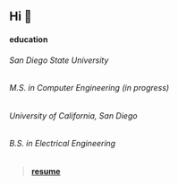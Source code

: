 ## Hi 👋

#### education

###### San Diego State University

###### M.S. in Computer Engineering (in progress)

###### University of California, San Diego

###### B.S. in Electrical Engineering

> #### [resume](https://resume.gsdev.sh/)
